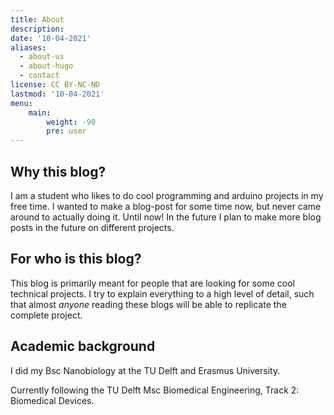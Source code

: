 ```yaml
---
title: About
description: 
date: '10-04-2021'
aliases:
  - about-us
  - about-hugo
  - contact
license: CC BY-NC-ND
lastmod: '10-04-2021'
menu:
    main: 
        weight: -90
        pre: user
---
```


## Why this blog?

I am a student who likes to do cool programming and arduino projects in my free time. I wanted to make a blog-post for some time now, but never came around to actually doing it. Until now! In the future I plan to make more blog posts in the future on different projects.

## For who is this blog?

This blog is primarily meant for people that are looking for some cool technical projects. I try to explain everything to a high level of detail, such that almost *anyone* reading these blogs will be able to replicate the complete project.

## Academic background

I did my Bsc Nanobiology at the TU Delft and Erasmus University.

Currently following the TU Delft Msc Biomedical Engineering, Track 2: Biomedical Devices.

<!-- My thesis project at Erasmus Medical Center, was titled 
"*Developing a standard method for the assessment of subclonal architecture reconstruction*".
In this project I have worked with big datasets (genomic information), and constructed a framework and used algorithms for the assessment of subclonal compositions in tumor samples. This project was done under the supervision of Harmen van de Werken and Alberto Nakauma at CCBC. -->


<!-- (supervised by Prof. Dr. Ir. Serdijn).
In my master electives I have chosen to pick many Electrical engineering courses such as:
*  Semiconductor Device Physics
*  Sensors and Actuators
*  Bioelectricity
*  Integrated Circuits and MEMS Technology
*  Microsystem Integration -->

